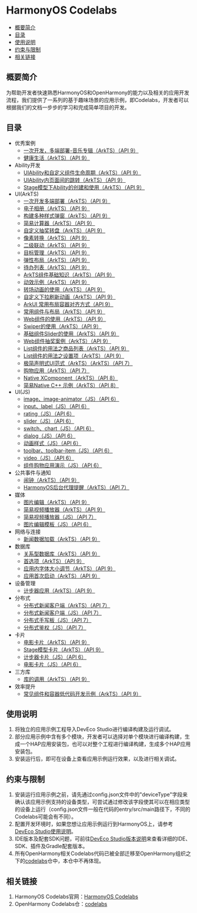 # HarmonyOS Codelabs<a name="ZH-CN_TOPIC_0000001182715358"></a>

-   [概要简介](#section117915431558)
-   [目录](#sectionMenu)
-   [使用说明](#section1954919258619)
-   [约束与限制](#section682025019613)
-   [相关链接](#section01752910717)

## 概要简介<a name="section117915431558"></a>

为帮助开发者快速熟悉HarmonyOS和OpenHarmony的能力以及相关的应用开发流程，我们提供了一系列的基于趣味场景的应用示例，即Codelabs，开发者可以根据我们的文档一步步的学习和完成简单项目的开发。

## 目录<a name="sectionMenu"></a>

- 优秀案例
  - [一次开发，多端部署-音乐专辑（ArkTS）（API 9）](https://gitee.com/harmonyos/harmonyos_codelabs/tree/master/MultiDeviceMusic)
  - [健康生活（ArkTS）（API 9）](https://gitee.com/harmonyos/harmonyos_codelabs/tree/master/Healthy_life)
- Ability开发
  - [UIAbility和自定义组件生命周期（ArkTS）（API 9）](https://gitee.com/harmonyos/harmonyos_codelabs/tree/master/UIAbilityLifeCycle)
  - [UIAbility内页面间的跳转（ArkTS）（API 9）](https://gitee.com/harmonyos/harmonyos_codelabs/tree/master/PagesRouter)
  - [Stage模型下Ability的创建和使用（ArkTS）（API 9）](https://gitee.com/harmonyos/harmonyos_codelabs/tree/master/StageAbilityDemo)
- UI(ArkTS)
  - [一次开发多端部署（ArkTS）（API 9）](https://gitee.com/harmonyos/harmonyos_codelabs/tree/master/Multi_device)
  - [电子相册（ArkTS）（API 9）](https://gitee.com/harmonyos/harmonyos_codelabs/tree/master/ElectronicAlbum)
  - [构建多种样式弹窗（ArkTS）（API 9）](https://gitee.com/harmonyos/harmonyos_codelabs/tree/master/MultipleDialog)
  - [简易计算器（ArkTS）（API 9）](https://gitee.com/harmonyos/harmonyos_codelabs/tree/master/SimpleCalculator)
  - [自定义抽奖转盘（ArkTS）（API 9）](https://gitee.com/harmonyos/harmonyos_codelabs/tree/master/CanvasComponent)
  - [像素转换（ArkTS）（API 9）](https://gitee.com/harmonyos/harmonyos_codelabs/tree/master/PixelConversion)
  - [二级联动（ArkTS）（API 9）](https://gitee.com/harmonyos/harmonyos_codelabs/tree/master/SecondLevelLinkage)
  - [目标管理（ArkTS）（API 9）](https://gitee.com/harmonyos/harmonyos_codelabs/tree/master/TargetManagement)
  - [弹性布局（ArkTS）（API 9）](https://gitee.com/harmonyos/harmonyos_codelabs/tree/master/FlexLayout)
  - [待办列表（ArkTS）（API 9）](https://gitee.com/harmonyos/harmonyos_codelabs/tree/master/ToDoListArkTS)
  - [ArkTS组件基础知识（ArkTS）（API 9）](https://gitee.com/harmonyos/harmonyos_codelabs/tree/master/RankingDemo)
  - [动效示例（ArkTS）（API 9）](https://gitee.com/harmonyos/harmonyos_codelabs/tree/master/Animation)
  - [转场动画的使用（ArkTS）（API 9）](https://gitee.com/harmonyos/harmonyos_codelabs/tree/master/TransitionAnimation)
  - [自定义下拉刷新动画（ArkTS）（API 9）](https://gitee.com/harmonyos/harmonyos_codelabs/tree/master/AnimateRefresh)
  - [ ArkUI 常用布局容器对齐方式（API 9）](https://gitee.com/harmonyos/harmonyos_codelabs/tree/master/LayoutAlign)
  - [常用组件与布局（ArkTS）（API 9）](https://gitee.com/harmonyos/harmonyos_codelabs/tree/master/ArkTSComponents)
  - [Web组件的使用（ArkTS）（API 9）](https://gitee.com/harmonyos/harmonyos_codelabs/tree/master/WebCookie)
  - [Swiper的使用（ArkTS）（API 9）](https://gitee.com/harmonyos/harmonyos_codelabs/tree/master/SwiperArkTS)
  - [基础组件Slider的使用（ArkTS）（API 9）](https://gitee.com/harmonyos/harmonyos_codelabs/tree/master/SliderExample)
  - [Web组件抽奖案例（ArkTS）（API 9）](https://gitee.com/harmonyos/harmonyos_codelabs/tree/master/WebComponent)
  - [List组件的用法之商品列表（ArkTS）（API 9）](https://gitee.com/harmonyos/harmonyos_codelabs/tree/master/List)
  - [List组件的用法之设置项（ArkTS）（API 9）](https://gitee.com/harmonyos/harmonyos_codelabs/tree/master/List-HDC)
  - [极简声明式UI范式（ArkTS）（ArkTS）（API 7）](https://gitee.com/harmonyos/codelabs/tree/master/SimpleGalleryETS)
  - [购物应用（ArkTS）（API 7）](https://gitee.com/harmonyos/harmonyos_codelabs/tree/master/ShoppingEts)
  - [Native XComponent（ArkTS）（API 8）](https://gitee.com/harmonyos/harmonyos_codelabs/tree/master/NativeXComponent)
  - [简易Native C++ 示例（ArkTS）（API 8）](https://gitee.com/harmonyos/harmonyos_codelabs/tree/master/NativeTemplateDemo)
- UI(JS)
  - [image、image-animator（JS）（API 6）](https://gitee.com/harmonyos/harmonyos_codelabs/tree/master/ClickableImageJsDemo)
  - [input、label（JS）（API 6）](https://gitee.com/harmonyos/harmonyos_codelabs/tree/master/InputApplication)
  - [rating（JS）（API 6）](https://gitee.com/harmonyos/harmonyos_codelabs/tree/master/RatingApplication)
  - [slider（JS）（API 6）](https://gitee.com/harmonyos/harmonyos_codelabs/tree/master/SliderApplication)
  - [switch、chart（JS）（API 6）](https://gitee.com/harmonyos/harmonyos_codelabs/tree/master/SwitchApplication)
  - [dialog（JS）（API 6）](https://gitee.com/harmonyos/harmonyos_codelabs/tree/master/DialogDemo)
  - [动画样式（JS）（API 6）](https://gitee.com/harmonyos/harmonyos_codelabs/tree/master/AnimationDemo)
  - [toolbar、toolbar-item（JS）（API 6）](https://gitee.com/harmonyos/harmonyos_codelabs/tree/master/ToolbarApplication)
  - [video（JS）（API 6）](https://gitee.com/harmonyos/harmonyos_codelabs/tree/master/VideoApplication)
  - [组件购物应用演示（JS）（API 6）](https://gitee.com/harmonyos/harmonyos_codelabs/tree/master/ShoppingDemoJs)
- 公共事件与通知
  - [闹钟（ArkTS）（API 9）](https://gitee.com/harmonyos/harmonyos_codelabs/tree/master/AlarmClock)
  - [HarmonyOS后台代理提醒（ArkTS）（API 7）](https://gitee.com/harmonyos/harmonyos_codelabs/tree/master/SimpleGalleryETS)
- 媒体
  - [图片编辑（ArkTS）（API 9）](https://gitee.com/harmonyos/harmonyos_codelabs/tree/master/ImageEdit)
  - [简易视频播放器（ArkTS）（API 9）](https://gitee.com/harmonyos/harmonyos_codelabs/tree/master/SimpleVideo)
  - [简易视频播放器（JS）（API 7）](https://gitee.com/harmonyos/harmonyos_codelabs/tree/master/JSVideoPlayer)
  - [图片编辑模板（JS）（API 6）](https://gitee.com/harmonyos/harmonyos_codelabs/tree/master/ImageEditorTemplate)
- 网络与连接
  - [新闻数据加载（ArkTS）（API 9）](https://gitee.com/harmonyos/harmonyos_codelabs/tree/master/NewsDataArkTS)
- 数据库
  - [关系型数据库（ArkTS）（API 9）](https://gitee.com/harmonyos/harmonyos_codelabs/tree/master/Rdb)
  - [首选项（ArkTS）（API 9）](https://gitee.com/harmonyos/harmonyos_codelabs/tree/master/Preferences)
  - [应用内字体大小调节（ArkTS）（API 9）](https://gitee.com/harmonyos/harmonyos_codelabs/tree/master/SetAppFontSize)
  - [应用首次启动（ArkTS）（API 9）](https://gitee.com/harmonyos/harmonyos_codelabs/tree/master/FirstStartDemo_HOS)
- 设备管理
  - [计步器应用（ArkTS）（API 9）](https://gitee.com/harmonyos/harmonyos_codelabs/tree/StepsDemo)
- 分布式
  - [分布式新闻客户端（ArkTS）（API 7）](https://gitee.com/harmonyos/harmonyos_codelabs/tree/master/DistributeNewsETS)
  - [分布式新闻客户端（JS）（API 7）](https://gitee.com/harmonyos/harmonyos_codelabs/tree/master/DistributeNewsJS)
  - [分布式手写板（JS）（API 7）](https://gitee.com/harmonyos/harmonyos_codelabs/tree/master/JSDistributeDraw)
  - [分布式鉴权（JS）（API 7）](https://gitee.com/harmonyos/harmonyos_codelabs/tree/master/GameAuth)
- 卡片
  - [电影卡片（ArkTS）（API 9）](https://gitee.com/harmonyos/harmonyos_codelabs/tree/master/MovieCard)
  - [Stage模型卡片（ArkTS）（API 9）](https://gitee.com/harmonyos/harmonyos_codelabs/tree/master/StepsCardArkTS)
  - [计步器卡片（JS）（API 6）](https://gitee.com/harmonyos/harmonyos_codelabs/tree/master/StepsCard)
  - [电影卡片（JS）（API 6）](https://gitee.com/harmonyos/harmonyos_codelabs/tree/master/JSMovieCard)
- 三方库
  - [库的调用（ArkTS）（API 9）](https://gitee.com/harmonyos/harmonyos_codelabs/tree/master/ThirdPartyLibrary)
- 效率提升
  - [常见组件和容器低代码开发示例（ArkTS）（API 9）](https://gitee.com/harmonyos/harmonyos_codelabs/tree/master/SuperVisualSample)

## 使用说明<a name="section1954919258619"></a>

1.  将独立的应用示例工程导入DevEco Studio进行编译构建及运行调试。
2.  部分应用示例中含有多个模块，开发者可以选择对单个模块进行编译构建，生成一个HAP应用安装包，也可以对整个工程进行编译构建，生成多个HAP应用安装包。
3.  安装运行后，即可在设备上查看应用示例运行效果，以及进行相关调试。

## 约束与限制<a name="section682025019613"></a>

1.  安装运行应用示例之前，请先通过config.json文件中的"deviceType"字段来确认该应用示例支持的设备类型，可尝试通过修改该字段使其可以在相应类型的设备上运行（config.json文件一般在代码的entry/src/main路径下，不同的Codelabs可能会有不同）。
2.  配置开发环境时，如果您想让应用示例运行到HarmonyOS上，请参考[DevEco Studio使用说明](https://developer.harmonyos.com/cn/docs/documentation/doc-guides/tools_overview-0000001053582387)。
3.  IDE版本及配套SDK问题，可前往[DevEco Studio版本说明](https://developer.harmonyos.com/cn/docs/documentation/doc-releases/release_notes-0000001057597449)来查看详细的IDE、SDK、插件及Gradle配套版本。
4.  所有OpenHarmony相关Codelabs代码已被全部迁移至OpenHarmony组织之下的[codelabs](https://gitee.com/openharmony/codelabs)仓中，本仓中不再体现。

## 相关链接<a name="section01752910717"></a>

1.  HarmonyOS Codelabs官网：[HarmonyOS Codelabs](https://developer.harmonyos.com/cn/documentation/codelabs/)
2.  OpenHarmony Codelabs仓：[codelabs](https://gitee.com/openharmony/codelabs)